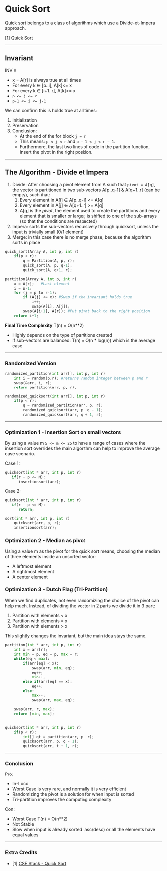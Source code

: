 # Quick Sort
Quick sort belongs to a class of algorithms which use a Divide-et-Impera approach.

[1] [Quick Sort](https://raw.githubusercontent.com/PayThePizzo/DataStrutucures-Algorithms/main/Resources/quicksort.png?raw=TRUE)

---

## Invariant
INV ≡
* x = A[r] is always true at all times
* For every k ∈ [p..i], A[k]<= x
* For every k ∈ [i+1..r], A[k]>= x
* `p <= j <= r`
* `p-1 <= i <= j-1`

We can confirm this is holds true at all times:
1) Initialization
2) Preservation
3) Conclusion: 
   * At the end of the for block `j = r`
   * This means: `p ≤ j ≤ r` and `p − 1 < j < r − 1`.
   * Furthermore, the last two lines of code in the partition function, insert the pivot in the right position.

---

## The Algorithm - Divide et Impera
1. Divide: After choosing a pivot element from A such that `pivot = A[q]`, the vector is partitioned in two sub-vectors 
A[p..q-1] & A[q+1..r] (can be empty), such that:
   1. Every element in A[i] ∈ A[p..q-1] <= A[q]
   2. Every element in A[j] ∈ A[q+1..r] >= A[q]
   3. A[q] is the *pivot*, the element used to create the partitions and every element that is smaller or larger,
   is shifted to one of the sub-arrays (so that the conditions are respected)
3. Impera: sorts the sub-vectors recursively through quicksort, unless the input is trivially small (0/1 element).
4. Merge: in this case there is no merge phase, because the algorithm sorts in place

```python
quick_sort(Array A, int p, int r)
    if(p < r):
        q = Partition(A, p, r);
        quick_sort(A, p, q-1);
        quick_sort(A, q+1, r);

partition(Array A, int p, int r)
    x = A[r];   #Last element
    i = p-1;
    for (j = p to r-1):
        if (A[j] <= x): #Swap if the invariant holds true
            i++;
            swap(A[i], A[j]);
        swap(A[i+1], A[r]); #Put pivot back to the right position
    return i+1;

```
**Final Time Complexity** T(n) = O(n**2)
* Highly depends on the type of partitions created 
* If sub-vectors are balanced: T(n) = O(n * log(n)) which is the average case

---

### Randomized Version

```python
randomized_partition(int arr[], int p, int r)
    int i = random(p,r); #returns random integer between p and r
    swap(&arr, i, r);
    return partition(arr, p, r);

randomized_quicksort(int arr[], int p, int r)
    if(p < r):
        q = randomized_partition(arr, p, r);
        randomized_quicksort(arr, p, q - 1);
        randomized_quicksort(arr, q + 1, r);
```

---

### Optimization 1 - Insertion Sort on small vectors
By using a value m `5 <= m <= 25` to have a range of cases where the insertion sort overrides the main algorithm
can help to improve the average case scenario.

Case 1: 
```python
quicksort(int * arr, int p, int r)
   if(r - p <= M):
      insertionsort(arr);
```

Case 2:
```python
quicksort(int * arr, int p, int r)
   if(r - p <= M):
      return;

sort(int * arr, int p, int r)
    quicksort(arr, p, r);
    insertionsort(arr);
```

### Optimization 2 - Median as pivot
Using a value m as the pivot for the quick sort means, choosing the median of three elements inside an unsorted vector:
* A leftmost element
* A rightmost element
* A center element


### Optimization 3 - Dutch Flag (Tri-Partition)
When we find duplicates, not even randomizing the choice of the pivot can help much.
Instead, of dividing the vector in 2 parts we divide it in 3 part:
1) Partition with elements < x
2) Partition with elements = x
3) Partition with elements > x

This slightly changes the invariant, but the main idea stays the same.

```python
partition(int * arr, int p, int r)
    int x = arr[r];
    int min = p, eq = p, max = r;
    while(eq < max):
        if(arr[eq] < x):
            swap(arr, min, eq);
            eq++;
            min++;
        else if(arr[eq] == x):
            eq++;
        else:
            max--;
            swap(arr, max, eq);

    swap(arr, r, max);
    return [min, max];

    
quicksort(int * arr, int p, int r)
    if(p < r):
        int[] qt = partition(arr, p, r);
        quicksort(arr, p, q - 1);
        quicksort(arr, t + 1, r);
```

---

### Conclusion

Pro:
* In-Loco
* Worst Case is very rare, and normally it is very efficient
* Randomizing the pivot is a solution for when input is sorted
* Tri-partition improves the computing complexity

Con:
* Worst Case T(n) = O(n**2)
* Not Stable
* Slow when input is already sorted (asc/desc) or all the elements have equal values

---

### Extra Credits
* [1] [CSE Stack - Quick Sort](https://www.csestack.org/quicksort/)
